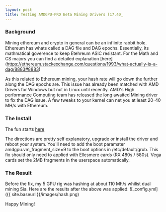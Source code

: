 ```yaml
---
layout: post
title: Testing AMDGPU-PRO Beta Mining Drivers (17.40_
---
```


### Background
Mining ethereum and crypto in general can be an infiinite rabbit hole. Ethereum has whats called a DAG file and DAG epochs. Essentially, its mathmatical goverence to keep Etehreum ASIC resistant. For the Math and CS majors you can find a detailed explanation [here] (https://ethereum.stackexchange.com/questions/1993/what-actually-is-a-dag/8883#8883)

As this related to Ethereum mining, your hash rate will go down the further along the DAG epochs are. This issue has already been matched with AMD Drivers for Windows but not in Linux until recently. AMD's High performance Computing team has released the long awaited Mining driver to fix the DAG issue. A few tweaks to your kernel can net you at least 20-40 MH/s with Ethereum.  


### The Install 
The fun starts [here](http://support.amd.com/en-us/kb-articles/Pages/AMDGPU-Pro-Beta-Mining-Driver-for-Linux-Release-Notes.aspx)

The directions are pretty self explanatory, upgrade or install the driver and reboot your system. You'll need to add the boot paramater amdgpu.vm_fragment_size=9 to the boot options in /etc/default/grub. This fix should only need to applied with Ellesmere cards (RX 480s / 580s). Vega cards set the 2MB fragments in the userspace automatically.  



### The Result
Before the fix, my 5 GPU rig was hashing at about 110 Mh/s whilist dual mining Sia. Here are the results after the above was applied:
![_config.yml]({{ site.baseurl }}/images/hash.png)

Happy Mining!



